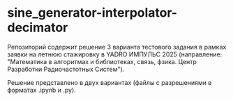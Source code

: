 # sine_generator-interpolator-decimator
Репозиторий содержит решение 3 варианта тестового задания в рамках заявки на летнюю стажировку в YADRO ИМПУЛЬС 2025 (направление: "Математика в алгоритмах и библиотеках, связь, фзика. Центр Разработки Радиочастотных Систем").

Решение представлено в двух вариантах (файлы с разрешениями в форматах .ipynb и .py).
